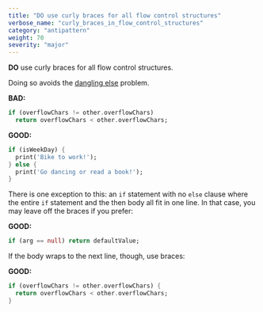 ```yaml
---
title: "DO use curly braces for all flow control structures"
verbose_name: "curly_braces_in_flow_control_structures"
category: "antipattern"
weight: 70
severity: "major"
---
```

**DO** use curly braces for all flow control structures.

Doing so avoids the [dangling else](https://en.wikipedia.org/wiki/Dangling_else)
problem.

**BAD:**
```dart
if (overflowChars != other.overflowChars)
  return overflowChars < other.overflowChars;
```

**GOOD:**
```dart
if (isWeekDay) {
  print('Bike to work!');
} else {
  print('Go dancing or read a book!');
}
```

There is one exception to this: an `if` statement with no `else` clause where
the entire `if` statement and the then body all fit in one line. In that case,
you may leave off the braces if you prefer:

**GOOD:**
```dart
if (arg == null) return defaultValue;
```

If the body wraps to the next line, though, use braces:

**GOOD:**
```dart
if (overflowChars != other.overflowChars) {
  return overflowChars < other.overflowChars;
}
```


